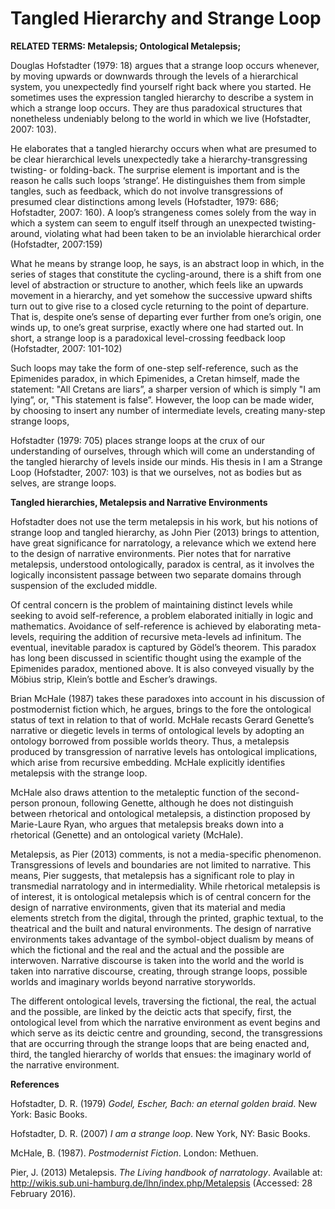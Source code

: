 # Tangled Hierarchy and Strange Loop

**RELATED TERMS: Metalepsis; Ontological Metalepsis;**

Douglas Hofstadter (1979: 18) argues that a strange loop occurs whenever, by moving upwards or downwards through the levels of a hierarchical system, you unexpectedly find yourself right back where you started. He sometimes uses the expression tangled hierarchy to describe a system in which a strange loop occurs. They are thus paradoxical structures that nonetheless undeniably belong to the world in which we live (Hofstadter, 2007: 103).

He elaborates that a tangled hierarchy occurs when what are presumed to be clear hierarchical levels unexpectedly take a hierarchy-transgressing twisting- or folding-back. The surprise element is important and is the reason he calls such loops ‘strange’. He distinguishes them from simple tangles, such as feedback, which do not involve transgressions of presumed clear distinctions among levels (Hofstadter, 1979: 686;  Hofstadter, 2007: 160). A loop’s strangeness comes solely from the way in which a system can seem to engulf itself through an unexpected twisting-around, violating what had been taken to be an inviolable hierarchical order (Hofstadter, 2007:159)

What he means by strange loop, he says, is an abstract loop in which, in the series of stages that constitute the cycling-around, there is a shift from one level of abstraction or structure to another, which feels like an upwards movement in a hierarchy, and yet somehow the successive
upward shifts turn out to give rise to a closed cycle returning to the point of departure. That is, despite one’s sense of departing ever further from one’s origin, one winds up, to one’s great surprise, exactly where one had started out. In short, a strange loop is a paradoxical level-crossing feedback loop (Hofstadter, 2007: 101-102) 

Such loops may take the form of one-step self-reference, such as the Epimenides paradox, in which Epimenides, a Cretan himself, made the statement: "All Cretans are liars”, a sharper version of which is simply "I am lying”, or, "This statement is false”. However,  the loop can be made wider, by choosing to insert any number of intermediate levels, creating many-step strange loops,

Hofstadter (1979: 705) places strange loops at the crux of our understanding of ourselves, through which will come an understanding of the tangled hierarchy of levels inside our minds. His thesis in I am a Strange Loop (Hofstadter, 2007: 103) is that we ourselves, not as bodies but as selves, are strange loops.

**Tangled hierarchies, Metalepsis and Narrative Environments**

Hofstadter does not use the term metalepsis in his work, but his notions of strange loop and tangled hierarchy, as John Pier (2013) brings to attention, have great significance for narratology, a relevance which we extend here to the design of narrative environments. Pier notes that for narrative metalepsis, understood ontologically, paradox is central, as it involves the logically inconsistent passage between two separate domains through suspension of the excluded middle. 

Of central concern is the problem of maintaining distinct levels while seeking to avoid self-reference, a problem elaborated initially in logic and mathematics. Avoidance of self-reference is achieved by elaborating meta-levels, requiring the addition of recursive meta-levels ad infinitum. The eventual, inevitable paradox is captured by Gödel’s theorem. This paradox has long been discussed in scientific thought using the example of the Epimenides paradox, mentioned above. It is also conveyed visually by the Möbius strip, Klein’s bottle and Escher’s drawings.

Brian McHale (1987) takes these paradoxes into account in his discussion of postmodernist fiction which, he argues, brings to the fore the ontological status of text in relation to that of world. McHale recasts Gerard Genette’s narrative or diegetic levels in terms of ontological levels by adopting an ontology borrowed from possible worlds theory. Thus, a metalepsis produced by transgression of narrative levels has ontological implications, which arise from recursive embedding. McHale explicitly identifies metalepsis with the strange loop. 

McHale also draws attention to the metaleptic function of the second-person pronoun, following Genette, although he does not distinguish between rhetorical and ontological metalepsis, a distinction proposed by Marie-Laure Ryan, who argues that metalepsis breaks down into a rhetorical (Genette) and an ontological variety (McHale).

Metalepsis, as Pier (2013) comments, is not a media-specific phenomenon. Transgressions of levels and boundaries are not limited to narrative. This means, Pier suggests, that metalepsis has a significant role to play in transmedial narratology and in intermediality. While rhetorical metalepsis is of interest, it is ontological metalepsis which is of central concern for the design of narrative environments, given that its material and media elements stretch from the digital, through the printed, graphic textual, to the theatrical and the built and natural environments. The design of narrative environments takes advantage of the symbol-object dualism by means of which the fictional and the real and the actual and the possible are interwoven. Narrative discourse is taken into the world and the world is taken into narrative discourse, creating, through strange loops, possible worlds and imaginary worlds beyond narrative storyworlds.

The different ontological levels, traversing the fictional, the real, the actual and the possible, are linked by the deictic acts that specify, first, the ontological level from which the narrative environment as event begins and which serve as its deictic centre and grounding, second, the transgressions that are occurring through the strange loops that are being enacted and, third, the tangled hierarchy of worlds that ensues: the imaginary world of the narrative environment.

**References**

Hofstadter, D. R. (1979) _Godel, Escher, Bach: an eternal golden braid_. New York: Basic Books.

Hofstadter, D. R. (2007) _I am a strange loop_. New York, NY: Basic Books.

McHale, B. (1987). _Postmodernist Fiction_. London: Methuen.

Pier, J. (2013) Metalepsis. _The Living handbook of narratology_. Available at: http://wikis.sub.uni-hamburg.de/lhn/index.php/Metalepsis (Accessed: 28 February 2016).
